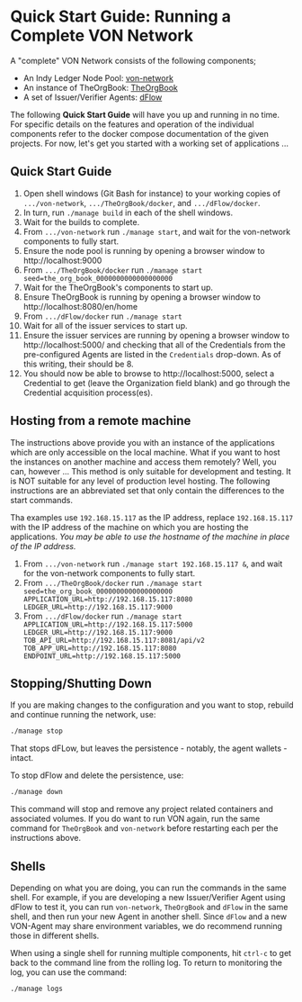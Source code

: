 # Quick Start Guide: Running a Complete VON Network

A "complete" VON Network consists of the following components;
- An Indy Ledger Node Pool: [von-network](https://github.com/bcgov/von-network)
- An instance of TheOrgBook: [TheOrgBook](https://github.com/bcgov/TheOrgBook)
- A set of Issuer/Verifier Agents: [dFlow](https://github.com/bcgov/dFlow)

The following **Quick Start Guide** will have you up and running in no time.  For specific details on the features and operation of the individual components refer to the docker compose documentation of the given projects.  For now, let's get you started with a working set of applications ...

## Quick Start Guide

1. Open shell windows (Git Bash for instance) to your working copies of `.../von-network`, `.../TheOrgBook/docker`, and `.../dFlow/docker`.
2. In turn, run `./manage build` in each of the shell windows.
3. Wait for the builds to complete.
4. From `.../von-network` run `./manage start`, and wait for the von-network components to fully start.
5. Ensure the node pool is running by opening a browser window to http://localhost:9000
6. From `.../TheOrgBook/docker` run `./manage start seed=the_org_book_0000000000000000000`
7. Wait for the TheOrgBook's components to start up.
8. Ensure TheOrgBook is running by opening a browser window to http://localhost:8080/en/home
9.  From `.../dFlow/docker` run `./manage start`
10. Wait for all of the issuer services to start up.
11. Ensure the issuer services are running by opening a browser window to http://localhost:5000/ and checking that all of the Credentials from the pre-configured Agents are listed in the `Credentials` drop-down. As of this writing, their should be 8.
12. You should now be able to browse to http://localhost:5000, select a Credential to get (leave the Organization field blank) and go through the Credential acquisition process(es).

## Hosting from a remote machine

The instructions above provide you with an instance of the applications which are only accessible on the local machine.  What if you want to host the instances on another machine and access them remotely?  Well, you can, however ...  This method is only suitable for development and testing.  It is NOT suitable for any level of production level hosting.  The following instructions are an abbreviated set that only contain the differences to the start commands.

Tha examples use `192.168.15.117` as the IP address, replace `192.168.15.117` with the IP address of the machine on which you are hosting the applications.  *You may be able to use the hostname of the machine in place of the IP address.*

1. From `.../von-network` run `./manage start 192.168.15.117 &`, and wait for the von-network components to fully start.
1. From `.../TheOrgBook/docker` run `./manage start seed=the_org_book_0000000000000000000 APPLICATION_URL=http://192.168.15.117:8080 LEDGER_URL=http://192.168.15.117:9000`
1.  From `.../dFlow/docker` run `./manage start APPLICATION_URL=http://192.168.15.117:5000 LEDGER_URL=http://192.168.15.117:9000 TOB_API_URL=http://192.168.15.117:8081/api/v2 TOB_APP_URL=http://192.168.15.117:8080 ENDPOINT_URL=http://192.168.15.117:5000`

## Stopping/Shutting Down

If you are making changes to the configuration and you want to stop, rebuild and continue running the network, use:

```sh
./manage stop
```

That stops dFLow, but leaves the persistence - notably, the agent wallets - intact.


To stop dFlow and delete the persistence, use:

```sh
./manage down
```

This command will stop and remove any project related containers and associated volumes. If you do want to run VON again, run the same command for `TheOrgBook` and `von-network` before restarting each per the instructions above. 

## Shells

Depending on what you are doing, you can run the commands in the same shell. For example, if you are developing a new Issuer/Verifier Agent using dFlow to test it, you can run `von-network`, `TheOrgBook` and `dFlow` in the same shell, and then run your new Agent in another shell.  Since `dFlow` and a new VON-Agent may share environment variables, we do recommend running those in different shells.

When using a single shell for running multiple components, hit `ctrl-c` to get back to the command line from the rolling log. To return to monitoring the log, you can use the command:

```sh
./manage logs
```
